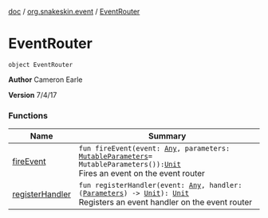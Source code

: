 [doc](../../index.md) / [org.snakeskin.event](../index.md) / [EventRouter](./index.md)

# EventRouter

`object EventRouter`

**Author**
Cameron Earle

**Version**
7/4/17

### Functions

| Name | Summary |
|---|---|
| [fireEvent](fire-event.md) | `fun fireEvent(event: `[`Any`](https://kotlinlang.org/api/latest/jvm/stdlib/kotlin/-any/index.html)`, parameters: `[`MutableParameters`](../../org.snakeskin.logic/-mutable-parameters/index.md)` = MutableParameters()): `[`Unit`](https://kotlinlang.org/api/latest/jvm/stdlib/kotlin/-unit/index.html)<br>Fires an event on the event router |
| [registerHandler](register-handler.md) | `fun registerHandler(event: `[`Any`](https://kotlinlang.org/api/latest/jvm/stdlib/kotlin/-any/index.html)`, handler: (`[`Parameters`](../../org.snakeskin.logic/-parameters/index.md)`) -> `[`Unit`](https://kotlinlang.org/api/latest/jvm/stdlib/kotlin/-unit/index.html)`): `[`Unit`](https://kotlinlang.org/api/latest/jvm/stdlib/kotlin/-unit/index.html)<br>Registers an event handler on the event router |
